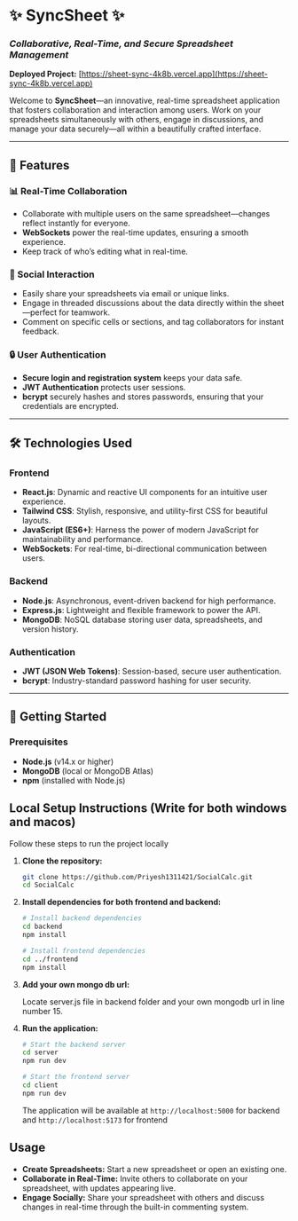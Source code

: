 # ✨ SyncSheet ✨
### *Collaborative, Real-Time, and Secure Spreadsheet Management*
**Deployed Project:** [https://sheet-sync-4k8b.vercel.app](https://sheet-sync-4k8b.vercel.app)

Welcome to **SyncSheet**—an innovative, real-time spreadsheet application that fosters collaboration and interaction among users. Work on your spreadsheets simultaneously with others, engage in discussions, and manage your data securely—all within a beautifully crafted interface.

---

## 🌟 Features

### 📊 Real-Time Collaboration
- Collaborate with multiple users on the same spreadsheet—changes reflect instantly for everyone.
- **WebSockets** power the real-time updates, ensuring a smooth experience.
- Keep track of who’s editing what in real-time.

### 💬 Social Interaction
- Easily share your spreadsheets via email or unique links.
- Engage in threaded discussions about the data directly within the sheet—perfect for teamwork.
- Comment on specific cells or sections, and tag collaborators for instant feedback.

### 🔒 User Authentication
- **Secure login and registration system** keeps your data safe.
- **JWT Authentication** protects user sessions.
- **bcrypt** securely hashes and stores passwords, ensuring that your credentials are encrypted.

---

## 🛠️ Technologies Used

### Frontend
- **React.js**: Dynamic and reactive UI components for an intuitive user experience.
- **Tailwind CSS**: Stylish, responsive, and utility-first CSS for beautiful layouts.
- **JavaScript (ES6+)**: Harness the power of modern JavaScript for maintainability and performance.
- **WebSockets**: For real-time, bi-directional communication between users.

### Backend
- **Node.js**: Asynchronous, event-driven backend for high performance.
- **Express.js**: Lightweight and flexible framework to power the API.
- **MongoDB**: NoSQL database storing user data, spreadsheets, and version history.

### Authentication
- **JWT (JSON Web Tokens)**: Session-based, secure user authentication.
- **bcrypt**: Industry-standard password hashing for user security.

---

## 🚀 Getting Started

### Prerequisites
- **Node.js** (v14.x or higher)
- **MongoDB** (local or MongoDB Atlas)
- **npm** (installed with Node.js)

## Local Setup Instructions (Write for both windows and macos)

Follow these steps to run the project locally

1. **Clone the repository:**

   ```bash
   git clone https://github.com/Priyesh1311421/SocialCalc.git
   cd SocialCalc
   ```

2. **Install dependencies for both frontend and backend:**

   ```bash
   # Install backend dependencies
   cd backend
   npm install

   # Install frontend dependencies
   cd ../frontend
   npm install
   ```
3. **Add your own mongo db url:**

   Locate server.js file in backend folder and your own mongodb url in line number 15.
   
4. **Run the application:**

   ```bash
   # Start the backend server
   cd server
   npm run dev

   # Start the frontend server
   cd client
   npm run dev
   ```

   The application will be available at `http://localhost:5000` for backend and `http://localhost:5173` for frontend

## Usage

- **Create Spreadsheets:** Start a new spreadsheet or open an existing one.
- **Collaborate in Real-Time:** Invite others to collaborate on your spreadsheet, with updates appearing live.
- **Engage Socially:** Share your spreadsheet with others and discuss changes in real-time through the built-in commenting system.
